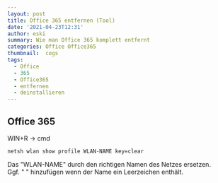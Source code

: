 ```yaml
---
layout: post
title: Office 365 entfernen (Tool)
date: '2021-04-23T12:31'
author: eski
summary: Wie man Office 365 komplett entfernt
categories: Office Office365
thumbnail:  cogs
tags:
  - Office
  - 365
  - Office365
  - entfernen
  - deinstallieren
---
```


## Office 365 

WIN+R -> cmd
```
netsh wlan show profile WLAN-NAME key=clear
```
Das "WLAN-NAME" durch den richtigen Namen des Netzes ersetzen.<br>
Ggf. " " hinzufügen wenn der Name ein Leerzeichen enthält.

